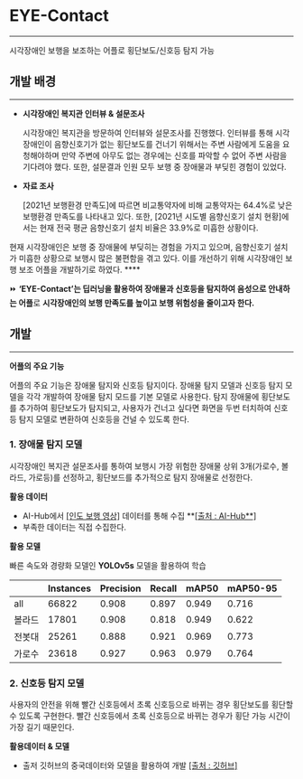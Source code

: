# 

# EYE-Contact

---

시각장애인 보행을 보조하는 어플로 횡단보도/신호등 탐지 가능

## 개발 배경

---

- **시각장애인 복지관 인터뷰 & 설문조사**
    
    시각장애인 복지관을 방문하여 인터뷰와 설문조사를 진행했다. 인터뷰를 통해 시각장애인이 음향신호기가 없는 횡단보도를 건너기 위해서는 주변 사람에게 도움을 요청해야하며 만약 주변에 아무도 없는 경우에는 신호를 파악할 수 없어 주변 사람을 기다려야 했다. 또한, 설문결과 인원 모두 보행 중 장애물과 부딪힌 경험이 있었다.
    
- **자료 조사**
    
    [2021년 보행환경 만족도]에 따르면 비교통약자에 비해 교통약자는 64.4%로 낮은 보행환경 만족도를 나타내고 있다. 또한, [2021년 시도별 음향신호기 설치 현황]에서는 현재 전국 평균 음향신호기 설치 비율은 33.9%로 미흡한 상황이다.
    

현재 시각장애인은 보행 중 장애물에 부딪히는 경험을 가지고 있으며, 음향신호기 설치가 미흡한 상황으로 보행시 많은 불편함을 겪고 있다. 이를 개선하기 위해 시각장애인 보행 보조 어플을 개발하기로 하였다. ****

⏩ **‘EYE-Contact’는 딥러닝을 활용하여 장애물과 신호등을 탐지하여 음성으로 안내하는 어플**로 **시각장애인의 보행 만족도를 높이고 보행 위험성을 줄이고자 한다.**

## 개발

---

**어플의 주요 기능**

어플의 주요 기능은 장애물 탐지와 신호등 탐지이다. 장애물 탐지 모델과 신호등 탐지 모델을 각각 개발하여 장애물 탐지 모드를 기본 모델로 사용한다. 탐지 장애물에 횡단보도를 추가하여 횡단보도가 탐지되고, 사용자가 건너고 싶다면 화면을 두번 터치하여 신호등 탐지 모델로 변환하여 신호등을 건널 수 있도록 한다.

### 1. 장애물 탐지 모델

시각장애인 복지관 설문조사를 통하여 보행시 가장 위험한 장애물 상위 3개(가로수, 볼라드, 가로등)를 선정하고, 횡단보드를 추가적으로 탐지 장애물로 선정한다.

**활용 데이터** 

- AI-Hub에서 [[인도 보행 영상]](https://www.aihub.or.kr/aihubdata/data/view.do?currMenu=&topMenu=&aihubDataSe=realm&dataSetSn=189) 데이터를 통해 수집 **[[출처 : AI-Hub**]](https://www.aihub.or.kr/)
- 부족한 데이터는 직접 수집한다.

**활용 모델**

빠른 속도와 경량화 모델인 **YOLOv5s** 모델을 활용하여 학습

|  | Instances | Precision | Recall | mAP50 | mAP50-95 |
| --- | --- | --- | --- | --- | --- |
| all | 66822 | 0.908 | 0.897 | 0.949 | 0.716 |
| 볼라드 | 17801 | 0.908 | 0.818 | 0.949 | 0.622 |
| 전봇대 | 25261 | 0.888 | 0.921 | 0.969 | 0.773 |
| 가로수 | 23618 | 0.927 | 0.963 | 0.979 | 0.764 |

### 2. 신호등 탐지 모델

사용자의 안전을 위해 빨간 신호등에서 초록 신호등으로 바뀌는 경우 횡단보도를 횡단할 수 있도록 구현한다. 빨간 신호등에서 초록 신호등으로 바뀌는 경우가 횡단 가능 시간이 가장 길기 때문인다.

**활용데이터 & 모델**

- 출저 깃허브의 중국데이터와 모델을 활용하여 개발 [[출처 : 깃허브]](https://github.com/samuelyu2002/ImVisible)
